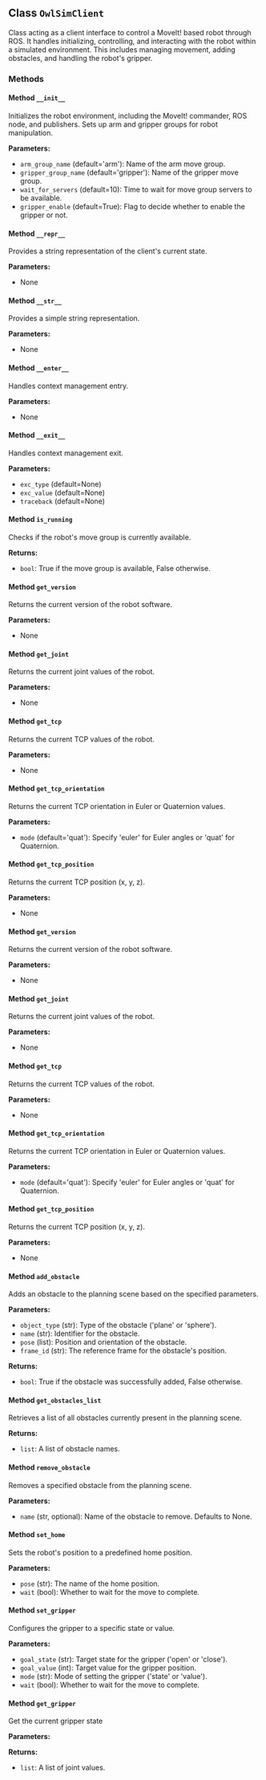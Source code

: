 ## Class `OwlSimClient`

Class acting as a client interface to control a MoveIt! based robot through ROS. It handles initializing,
controlling, and interacting with the robot within a simulated environment. This includes managing movement,
adding obstacles, and handling the robot's gripper.

### Methods

#### Method `__init__`

Initializes the robot environment, including the MoveIt! commander, ROS node, and publishers.
Sets up arm and gripper groups for robot manipulation.

**Parameters:**
- `arm_group_name` (default='arm'): Name of the arm move group.
- `gripper_group_name` (default='gripper'): Name of the gripper move group.
- `wait_for_servers` (default=10): Time to wait for move group servers to be available.
- `gripper_enable` (default=True): Flag to decide whether to enable the gripper or not.

#### Method `__repr__`

Provides a string representation of the client's current state.

**Parameters:**
- None

#### Method `__str__`

Provides a simple string representation.

**Parameters:**
- None

#### Method `__enter__`

Handles context management entry.

**Parameters:**
- None

#### Method `__exit__`

Handles context management exit.

**Parameters:**
- `exc_type` (default=None)
- `exc_value` (default=None)
- `traceback` (default=None)

#### Method `is_running`

Checks if the robot's move group is currently available.

**Returns:**
- `bool`: True if the move group is available, False otherwise.


#### Method `get_version`

Returns the current version of the robot software.

**Parameters:**
- None

#### Method `get_joint`

Returns the current joint values of the robot.

**Parameters:**
- None

#### Method `get_tcp`

Returns the current TCP values of the robot.

**Parameters:**
- None

#### Method `get_tcp_orientation`

Returns the current TCP orientation in Euler or Quaternion values.

**Parameters:**
- `mode` (default='quat'): Specify 'euler' for Euler angles or 'quat' for Quaternion.

#### Method `get_tcp_position`

Returns the current TCP position (x, y, z).

**Parameters:**
- None

#### Method `get_version`

Returns the current version of the robot software.

**Parameters:**
- None

#### Method `get_joint`

Returns the current joint values of the robot.

**Parameters:**
- None

#### Method `get_tcp`

Returns the current TCP values of the robot.

**Parameters:**
- None

#### Method `get_tcp_orientation`

Returns the current TCP orientation in Euler or Quaternion values.

**Parameters:**
- `mode` (default='quat'): Specify 'euler' for Euler angles or 'quat' for Quaternion.

#### Method `get_tcp_position`

Returns the current TCP position (x, y, z).

**Parameters:**
- None

#### Method `add_obstacle`

Adds an obstacle to the planning scene based on the specified parameters.

**Parameters:**
- `object_type` (str): Type of the obstacle ('plane' or 'sphere').
- `name` (str): Identifier for the obstacle.
- `pose` (list): Position and orientation of the obstacle.
- `frame_id` (str): The reference frame for the obstacle's position.

**Returns:**
- `bool`: True if the obstacle was successfully added, False otherwise.

#### Method `get_obstacles_list`

Retrieves a list of all obstacles currently present in the planning scene.

**Returns:**
- `list`: A list of obstacle names.

#### Method `remove_obstacle`

Removes a specified obstacle from the planning scene.

**Parameters:**
- `name` (str, optional): Name of the obstacle to remove. Defaults to None.

#### Method `set_home`

Sets the robot's position to a predefined home position.

**Parameters:**
- `pose` (str): The name of the home position.
- `wait` (bool): Whether to wait for the move to complete.

#### Method `set_gripper`

Configures the gripper to a specific state or value.

**Parameters:**
- `goal_state` (str): Target state for the gripper ('open' or 'close').
- `goal_value` (int): Target value for the gripper position.
- `mode` (str): Mode of setting the gripper ('state' or 'value').
- `wait` (bool): Whether to wait for the move to complete.


#### Method `get_gripper`

Get the current gripper state

**Parameters:**

**Returns:**
- `list`: A list of joint values.